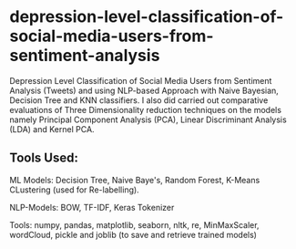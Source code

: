 # depression-level-classification-of-social-media-users-from-sentiment-analysis
Depression Level Classification of Social Media Users from Sentiment Analysis (Tweets) and using NLP-based Approach with Naive Bayesian, Decision Tree and KNN classifiers. I also did carried out comparative evaluations of Three Dimensionality reduction techniques on the models namely Principal Component Analysis (PCA), Linear Discriminant Analysis (LDA) and Kernel PCA.

## Tools Used:
ML Models: Decision Tree, Naive Baye's, Random Forest, K-Means CLustering (used for Re-labelling).

NLP-Models: BOW, TF-IDF, Keras Tokenizer

Tools: numpy, pandas, matplotlib, seaborn, nltk, re, MinMaxScaler, wordCloud, pickle and joblib (to save and retrieve trained models)
